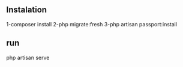 ## Instalation
1-composer install
2-php migrate:fresh
3-php artisan passport:install


## run
php artisan serve